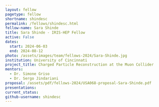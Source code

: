 ```yaml
---
layout: fellow
pagetype: fellow
shortname: shindesc
permalink: /fellows/shindesc.html
fellow-name: Sara Shinde
title: Sara Shinde - IRIS-HEP Fellow
active: False
dates:
  start: 2024-06-03
  end: 2024-08-12
photo: /assets/images/team/fellows-2024/Sara-Shinde.jpg
institution: University of Cincinnati
project_title: Charged Particle Reconstruction at the Muon Collider
mentors:
  - Dr. Simone Griso
  - Dr. Sergo Jindariani
proposal: /assets/pdf/fellows-2024/USA068-proposal-Sara-Shinde.pdf
presentations:
current_status:
github-username: shindesc
---
```

